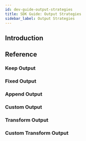 ```yaml
---
id: dev-guide-output-strategies
title: SDK Guide: Output Strategies
sidebar_label: Output Strategies
---
```


## Introduction

## Reference

### Keep Output


### Fixed Output


### Append Output


### Custom Output


### Transform Output


### Custom Transform Output